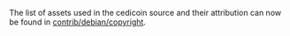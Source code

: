 The list of assets used in the cedicoin source and their attribution can now be found in [contrib/debian/copyright](../contrib/debian/copyright).
